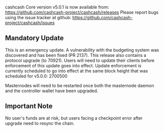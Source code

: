 cashcash Core version v5.0.1 is now available from: https://github.com/cashcash-project/cashcash/releases
Please report bugs using the issue tracker at github: https://github.com/cashcash-project/cashcash/issues

Mandatory Update
----

This is an emergency update.
A vulnerability with the budgeting system was discovered and has been fixed (PR 2137).
This release also contains a protocol upgrade (to 70921).
Users will need to update their clients before enforcement of this update goes into effect.
Update enforcement is currently scheduled to go into effect at the same block height that was scheduled for v5.0.0: 2700500

Masternodes will need to be restarted once both the masternode daemon and the controller wallet have been upgraded.

Important Note
----

No user's funds are at risk, but users facing a checkpoint error after upgrade need to resync the chain.